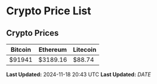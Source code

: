 # Crypto Price List

## Crypto Prices
| Bitcoin | Ethereum | Litecoin |
| ------- | -------- | -------- |
| $91941 | $3189.16 | $88.74 |
**Last Updated:** 2024-11-18 20:43 UTC
**Last Updated:** $DATE$
